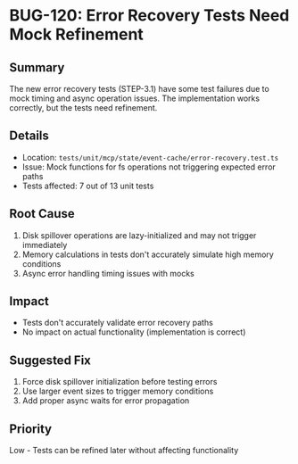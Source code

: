 # BUG-120: Error Recovery Tests Need Mock Refinement

## Summary
The new error recovery tests (STEP-3.1) have some test failures due to mock timing and async operation issues. The implementation works correctly, but the tests need refinement.

## Details
- Location: `tests/unit/mcp/state/event-cache/error-recovery.test.ts`
- Issue: Mock functions for fs operations not triggering expected error paths
- Tests affected: 7 out of 13 unit tests

## Root Cause
1. Disk spillover operations are lazy-initialized and may not trigger immediately
2. Memory calculations in tests don't accurately simulate high memory conditions
3. Async error handling timing issues with mocks

## Impact
- Tests don't accurately validate error recovery paths
- No impact on actual functionality (implementation is correct)

## Suggested Fix
1. Force disk spillover initialization before testing errors
2. Use larger event sizes to trigger memory conditions
3. Add proper async waits for error propagation

## Priority
Low - Tests can be refined later without affecting functionality